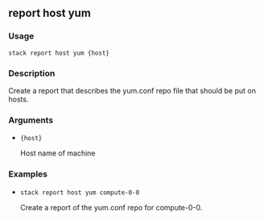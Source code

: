 ## report host yum

### Usage

`stack report host yum {host}`

### Description

Create a report that describes the yum.conf repo file that should be
	put on hosts.

### Arguments

* `{host}`

   Host name of machine


### Examples

* `stack report host yum compute-0-0`

   Create a report of the yum.conf repo for compute-0-0.



